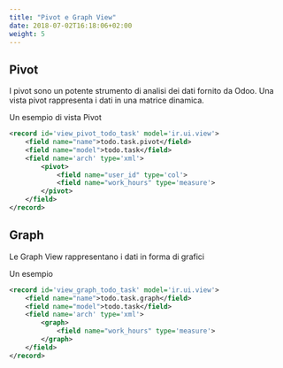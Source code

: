 ```yaml
---
title: "Pivot e Graph View"
date: 2018-07-02T16:18:06+02:00
weight: 5
---
```


## Pivot

I pivot sono un potente strumento di analisi dei dati fornito da Odoo. Una vista pivot rappresenta i dati in una matrice dinamica.

Un esempio di vista Pivot

```xml
<record id='view_pivot_todo_task' model='ir.ui.view'>
    <field name="name">todo.task.pivot</field>
    <field name="model">todo.task</field>
    <field name='arch' type='xml'>
        <pivot>
            <field name="user_id" type='col'>
            <field name="work_hours" type='measure'>
        </pivot>
    </field>
</record>
```

## Graph

Le Graph View rappresentano i dati in forma di grafici

Un esempio

```xml
<record id='view_graph_todo_task' model='ir.ui.view'>
    <field name="name">todo.task.graph</field>
    <field name="model">todo.task</field>
    <field name='arch' type='xml'>
        <graph>
            <field name="work_hours" type='measure'>
        </graph>
    </field>
</record>
```
